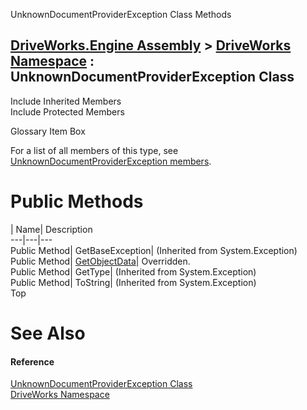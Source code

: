 UnknownDocumentProviderException Class Methods   
  
[DriveWorks.Engine Assembly](topic2156.md) > [DriveWorks Namespace](topic2159.md) : UnknownDocumentProviderException Class  
---  
  
Include Inherited Members    
Include Protected Members    


Glossary Item Box

For a list of all members of this type, see [UnknownDocumentProviderException members](topic5773.md).

# Public Methods

| Name| Description  
---|---|---  
Public Method| GetBaseException|  (Inherited from System.Exception)  
Public Method| [GetObjectData](topic5782.md)| Overridden.   
Public Method| GetType|  (Inherited from System.Exception)  
Public Method| ToString|  (Inherited from System.Exception)  
Top

# See Also

#### Reference

[UnknownDocumentProviderException Class](topic5772.md)   
[DriveWorks Namespace](topic2159.md)


